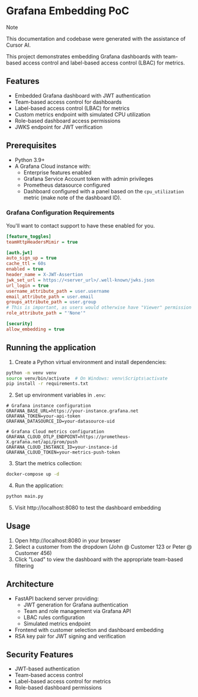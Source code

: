 # Grafana Embedding PoC

> [!NOTE]  
> This documentation and codebase were generated with the assistance of Cursor AI.

This project demonstrates embedding Grafana dashboards with team-based access control and label-based access control (LBAC) for metrics.

## Features

- Embedded Grafana dashboard with JWT authentication
- Team-based access control for dashboards
- Label-based access control (LBAC) for metrics
- Custom metrics endpoint with simulated CPU utilization
- Role-based dashboard access permissions
- JWKS endpoint for JWT verification

## Prerequisites

- Python 3.9+
- A Grafana Cloud instance with:
  - Enterprise features enabled
  - Grafana Service Account token with admin privileges
  - Prometheus datasource configured
  - Dashboard configured with a panel based on the `cpu_utilization` metric (make note of the dashboard ID).

### Grafana Configuration Requirements

You'll want to contact support to have these enabled for you.

```ini
[feature_toggles]
teamHttpHeadersMimir = true

[auth.jwt]
auto_sign_up = true
cache_ttl = 60s
enabled = true
header_name = X-JWT-Assertion
jwk_set_url = https://<server_url>/.well-known/jwks.json
url_login = true
username_attribute_path = user.username
email_attribute_path = user.email
groups_attribute_path = user.group
# This is important, as users would otherwise have "Viewer" permission on the entire stack.
role_attribute_path = "'None'"

[security]
allow_embedding = true
```

## Running the application

1. Create a Python virtual environment and install dependencies:
```bash
python -m venv venv
source venv/bin/activate  # On Windows: venv\Scripts\activate
pip install -r requirements.txt
```

2. Set up environment variables in `.env`:
```
# Grafana instance configuration
GRAFANA_BASE_URL=https://your-instance.grafana.net
GRAFANA_TOKEN=your-api-token
GRAFANA_DATASOURCE_ID=your-datasource-uid

# Grafana Cloud metrics configuration
GRAFANA_CLOUD_OTLP_ENDPOINT=https://prometheus-X.grafana.net/api/prom/push
GRAFANA_CLOUD_INSTANCE_ID=your-instance-id
GRAFANA_CLOUD_TOKEN=your-metrics-push-token
```

3. Start the metrics collection:
```bash
docker-compose up -d
```

4. Run the application:
```bash
python main.py
```

5. Visit http://localhost:8080 to test the dashboard embedding

## Usage

1. Open http://localhost:8080 in your browser
2. Select a customer from the dropdown (John @ Customer 123 or Peter @ Customer 456)
3. Click "Load" to view the dashboard with the appropriate team-based filtering

## Architecture

- FastAPI backend server providing:
  - JWT generation for Grafana authentication
  - Team and role management via Grafana API
  - LBAC rules configuration
  - Simulated metrics endpoint
- Frontend with customer selection and dashboard embedding
- RSA key pair for JWT signing and verification

## Security Features

- JWT-based authentication
- Team-based access control
- Label-based access control for metrics
- Role-based dashboard permissions
